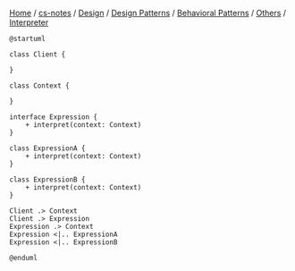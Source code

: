 [Home](https://mengxianbin.github.io) /
[cs-notes](https://mengxianbin.github.io/cs-notes/content) /
[Design](https://mengxianbin.github.io/cs-notes/content/Design) /
[Design Patterns](https://mengxianbin.github.io/cs-notes/content/Design/Design%20Patterns) /
[Behavioral Patterns](https://mengxianbin.github.io/cs-notes/content/Design/Design%20Patterns/Behavioral%20Patterns) /
[Others](https://mengxianbin.github.io/cs-notes/content/Design/Design%20Patterns/Behavioral%20Patterns/Others) /
[Interpreter](https://mengxianbin.github.io/cs-notes/content/Design/Design%20Patterns/Behavioral%20Patterns/Others/Interpreter)

```puml
@startuml

class Client {

}

class Context {

}

interface Expression {
    + interpret(context: Context)
}

class ExpressionA {
    + interpret(context: Context)
}

class ExpressionB {
    + interpret(context: Context)
}

Client .> Context
Client .> Expression
Expression .> Context
Expression <|.. ExpressionA
Expression <|.. ExpressionB

@enduml
```
